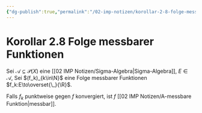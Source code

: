 ```yaml
---
{"dg-publish":true,"permalink":"/02-imp-notizen/korollar-2-8-folge-messbarer-funktionen/"}
---
```


# Korollar 2.8 Folge messbarer Funktionen
Sei $\mathcal{A}\subseteq\mathcal{P}(X)$ eine [[02 IMP Notizen/Sigma-Algebra\|Sigma-Algebra]], $E\in\mathcal{A}$, Sei $(f_k)_{k\in\N}$ eine Folge messbarer Funktionen $f_k:E\to\overset{\_}{\R}$. 

Falls $f_k$ punktweise gegen $f$ konvergiert, ist $f$ [[02 IMP Notizen/A-messbare Funktion\|messbar]]. 